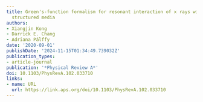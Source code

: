 ```yaml
---
title: Green's-function formalism for resonant interaction of x rays with nuclei in
  structured media
authors:
- Xiangjin Kong
- Darrick E. Chang
- Adriana Pálffy
date: '2020-09-01'
publishDate: '2024-11-15T01:34:49.739032Z'
publication_types:
- article-journal
publication: '*Physical Review A*'
doi: 10.1103/PhysRevA.102.033710
links:
- name: URL
  url: https://link.aps.org/doi/10.1103/PhysRevA.102.033710
---
```

